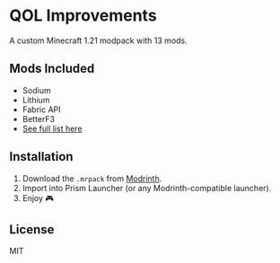 # QOL Improvements

A custom Minecraft 1.21 modpack with 13 mods.

## Mods Included
- Sodium
- Lithium
- Fabric API
- BetterF3
- [See full list here](mods/)

## Installation
1. Download the `.mrpack` from [Modrinth]((https://modrinth.com/project/dqhKZWmZ)).
2. Import into Prism Launcher (or any Modrinth-compatible launcher).
3. Enjoy 🎮

## License
MIT
